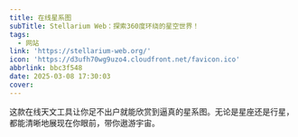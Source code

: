 ```yaml
---
title: 在线星系图
subTitle: Stellarium Web：探索360度环绕的星空世界！
tags:
  - 网站
link: 'https://stellarium-web.org/'
icon: 'https://d3ufh70wg9uzo4.cloudfront.net/favicon.ico'
abbrlink: bbc3f548
date: 2025-03-08 17:30:03
cover:
---
```


这款在线天文工具让你足不出户就能欣赏到逼真的星系图。无论是星座还是行星，都能清晰地展现在你眼前，带你遨游宇宙。